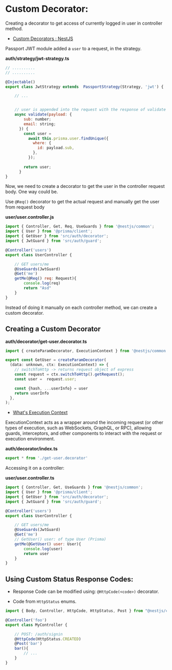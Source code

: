 # Custom Decorator:

Creating a decorator to get access of currently logged in user in controller method.

- [Custom Decorators : NestJS](https://docs.nestjs.com/custom-decorators)

Passport JWT module added a ``user`` to a request, in the strategy.

**auth/strategy/jwt-strategy.ts**
```js
// ..........
// ..........

@Injectable()
export class JwtStrategy extends  PassportStrategy(Strategy, 'jwt') {

    // ...


    // user is appended into the request with the response of validate
    async validate(payload: {
        sub: number;
        email: string;
      }) {
        const user =
          await this.prisma.user.findUnique({
            where: {
              id: payload.sub,
            },
          });
        
        return user;
      }
}
```

Now, we need to create a decorator to get the user in the controller request body. One way could be.

Use ``@Req()`` decorator to get the actual request and manually get the user from request body

**user/user.controller.js**
```js
import { Controller, Get, Req, UseGuards } from '@nestjs/common';
import { User } from '@prisma/client';
import { GetUser } from 'src/auth/decorator';
import { JwtGuard } from 'src/auth/guard';

@Controller('users')
export class UserController {

    // GET users/me
    @UseGuards(JwtGuard)
    @Get('me')
    getMe(@Req() req: Request){
        console.log(req)
        return "Asd"
    }
}
```

Instead of doing it manually on each controller method, we can create a custom decorator.

## Creating a Custom Decorator

**auth/decorator/get-user.decorator.ts**

```js
import { createParamDecorator, ExecutionContext } from '@nestjs/common';

export const GetUser = createParamDecorator(
  (data: unknown, ctx: ExecutionContext) => {
    // switchToHttp -> returns request object of express
    const request = ctx.switchToHttp().getRequest();
    const user =  request.user;

    const {hash, ...userInfo} = user
    return userInfo
  },
);
```

- [What's Execution Context](https://docs.nestjs.com/graphql/other-features#execution-context)

ExecutionContext acts as a wrapper around the incoming request (or other types of execution, such as WebSockets, GraphQL, or RPC), allowing guards, interceptors, and other components to interact with the request or execution environment.

**auth/decorator/index.ts**

```js
export * from './get-user.decorator'
```

Accessing it on a controller:

**user/user.controller.ts**

```js
import { Controller, Get, UseGuards } from '@nestjs/common';
import { User } from '@prisma/client';
import { GetUser } from 'src/auth/decorator';
import { JwtGuard } from 'src/auth/guard';

@Controller('users')
export class UserController {

    // GET users/me
    @UseGuards(JwtGuard)
    @Get('me')
    // GetUser() user: of type User (Prisma)
    getMe(@GetUser() user: User){
        console.log(user)
        return user
    }
}
```

## Using Custom Status Response Codes:

- Response Code can be modified using: ``@HttpCode(<code>)`` decorator.

- Code from ``HttpStatus`` enums.

```js
import { Body, Controller, HttpCode, HttpStatus, Post } from "@nestjs/common";

@Controller('foo')
export class MyController {

    // POST: /auth/signin
    @HttpCode(HttpStatus.CREATED)
    @Post('bar')
    bar(){
        // ...
    }
}
```
